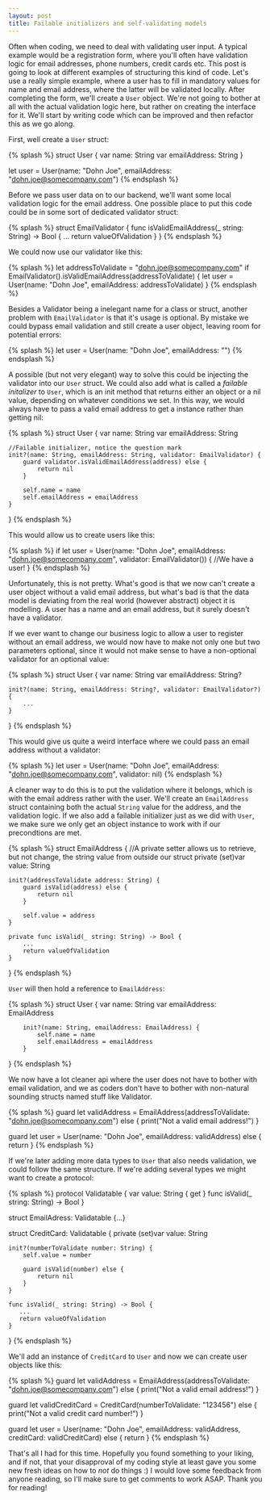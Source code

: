 ```yaml
---
layout: post
title: Failable initializers and self-validating models
---
```


Often when coding, we need to deal with validating user input. A typical example would be a registration form, where you'll often have validation logic for email addresses, phone numbers, credit cards etc. This post is going to look at different examples of structuring this kind of code. Let's use a really simple example, where a user has to fill in mandatory values for name and email address, where the latter will be validated locally. After completing the form, we'll create a ```User``` object. We're not going to bother at all with the actual validation logic here, but rather on creating the interface for it. We'll start by writing code which can be improved and then refactor this as we go along.

First, well create a ```User``` struct:

{% splash %}
struct User {
    var name: String
    var emailAddress: String
}

let user = User(name: "Dohn Joe", emailAddress: "dohn.joe@somecompany.com")
{% endsplash %}

Before we pass user data on to our backend, we'll want some local validation logic for the email address. One possible place to put this code could be in some sort of dedicated validator struct:

{% splash %}
struct EmailValidator {
    func isValidEmailAddress(_ string: String) -> Bool {
        ...
        return valueOfValidation
    }
}
{% endsplash %}

We could now use our validator like this:

{% splash %}
let addressToValidate = "dohn.joe@somecompany.com"
if EmailValidator().isValidEmailAddress(addressToValidate) {
    let user = User(name: "Dohn Joe", emailAddress: addressToValidate)
}
{% endsplash %}

Besides a Validator being a inelegant name for a class or struct, another problem with ```EmailValidator``` is that it's usage is optional. By mistake we could bypass email validation and still create a user object, leaving room for potential errors:

{% splash %}
let user = User(name: "Dohn Joe", emailAddress: "")
{% endsplash %}

A possible (but not very elegant) way to solve this could be injecting the validator into our ```User``` struct. We could also add what is called a *failable initalizer* to ```User```, which is an init method that returns either an object or a nil value, depending on whatever conditions we set. In this way, we would always have to pass a valid email address to get a instance rather than getting nil:

{% splash %}
struct User {
    var name: String
    var emailAddress: String

    //Failable initializer, notice the question mark
    init?(name: String, emailAddress: String, validator: EmailValidator) {
        guard validator.isValidEmailAddress(address) else {
            return nil
        }

        self.name = name
        self.emailAddress = emailAddress
    }
}
{% endsplash %}

This would allow us to create users like this:

{% splash %}
if let user = User(name: "Dohn Joe", emailAddress: "dohn.joe@somecompany.com", validator: EmailValidator())
{
    //We have a user!
}
{% endsplash %}

Unfortunately, this is not pretty. What's good is that we now can't create a user object without a valid email address, but what's bad is that the data model is deviating from the real world (however abstract) object it is modelling. A user has a name and an email address, but it surely doesn't have a validator.

If we ever want to change our business logic to allow a user to register without an email address, we would now have to make not only one but two parameters optional, since it would not make sense to have a non-optional validator for an optional value:

{% splash %}
struct User {
    var name: String
    var emailAddress: String?

    init?(name: String, emailAddress: String?, validator: EmailValidator?) {
        ...
    }
}
{% endsplash %}

This would give us quite a weird interface where we could pass an email address without a validator:

{% splash %}
let user = User(name: "Dohn Joe", emailAddress: "dohn.joe@somecompany.com", validator: nil)
{% endsplash %}


A cleaner way to do this is to put the validation where it belongs, which is with the email address rather with the user. We'll create an ```EmailAddress``` struct containing both the actual ```String``` value for the address, and the validation logic. If we also add a failable initializer just as we did with ```User```, we make sure we only get an object instance to work with if our precondtions are met.

{% splash %}
struct EmailAddress {
    //A private setter allows us to retrieve, but not change, the string value from outside our struct
    private (set)var value: String

    init?(addressToValidate address: String) {
        guard isValid(address) else {
            return nil
        }

        self.value = address
    }

    private func isValid(_ string: String) -> Bool {
        ...
        return valueOfValidation
    }
}
{% endsplash %}

```User``` will then hold a reference to ```EmailAddress```:

{% splash %}
struct User {
    var name: String
    var emailAddress: EmailAddress

        init?(name: String, emailAddress: EmailAddress) {
            self.name = name
            self.emailAddress = emailAddress
        }
}
{% endsplash %}

We now have a lot cleaner api where the user does not have to bother with email validation, and we as coders don't have to bother with non-natural sounding structs named stuff like Validator.

{% splash %}
guard let validAddress = EmailAddress(addressToValidate: "dohn.joe@somecompany.com") else {
    print("Not a valid email address!")
}

guard let user = User(name: "Dohn Joe", emailAddress: validAddress) else {
    return
}
{% endsplash %}

If we're later adding more data types to ```User``` that also needs validation, we could follow the same structure. If we're adding several types we might want to create a protocol:

{% splash %}
protocol Validatable {
    var value: String { get }
    func isValid(_ string: String) -> Bool
}

struct EmailAdress: Validatable {...}

struct CreditCard: Validatable {
    private (set)var value: String

    init?(numberToValidate number: String) {
        self.value = number

        guard isValid(number) else {
            return nil
        }
    }

    func isValid(_ string: String) -> Bool {
       ...
       return valueOfValidation
    }
}
{% endsplash %}

We'll add an instance of ```CreditCard``` to ```User``` and now we can create user objects like this:

{% splash %}
guard let validAddress = EmailAddress(addressToValidate: "dohn.joe@somecompany.com") else {
    print("Not a valid email address!")
}

guard let validCreditCard = CreditCard(numberToValidate: "123456") else {
    print("Not a valid credit card number!")
}

guard let user = User(name: "Dohn Joe", emailAddress: validAddress, creditCard: validCreditCard) else {
    return
}
{% endsplash %}

That's all I had for this time. Hopefully you found something to your liking, and if not, that your disapproval of my coding style at least gave you some new fresh ideas on how to *not* do things :) I would love some feedback from anyone reading, so I'll make sure to get comments to work ASAP. Thank you for reading!
